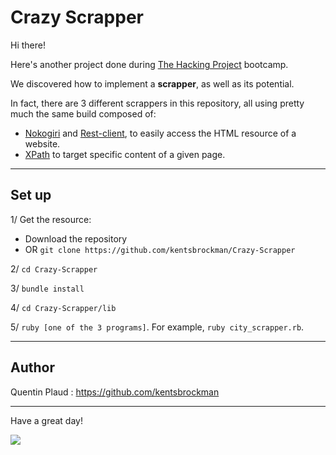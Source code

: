 # Crazy Scrapper

Hi there!

Here's another project done during [The Hacking Project](https://www.thehackingproject.org/) bootcamp.

We discovered how to implement a **scrapper**, as well as its potential.

In fact, there are 3 different scrappers in this repository, all using pretty much the same build composed of:
- [Nokogiri](https://rubygems.org/gems/nokogiri/versions/1.6.6.2?locale=fr) and [Rest-client](https://rubygems.org/gems/rest-client/versions/1.8.0?locale=fr), to easily access the HTML resource of a website.
- [XPath](https://rubygems.org/gems/xpath/versions/2.0.0?locale=fr) to target specific content of a given page.

---

## Set up 

1/ Get the resource:
  - Download the repository
  - OR `git clone https://github.com/kentsbrockman/Crazy-Scrapper`

2/ `cd Crazy-Scrapper`

3/ `bundle install`

4/ `cd Crazy-Scrapper/lib`

5/ `ruby [one of the 3 programs]`. For example, `ruby city_scrapper.rb`.

---

## Author

Quentin Plaud : https://github.com/kentsbrockman

---

Have a great day!

![](https://media.giphy.com/media/g9582DNuQppxC/source.gif)